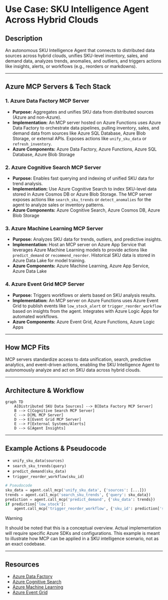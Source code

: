 # Use Case: SKU Intelligence Agent Across Hybrid Clouds

## Description
An autonomous SKU Intelligence Agent that connects to distributed data sources across hybrid clouds, unifies SKU-level inventory, sales, and demand data, analyzes trends, anomalies, and outliers, and triggers actions like insights, alerts, or workflows (e.g., reorders or markdowns).

---

## Azure MCP Servers & Tech Stack

### 1. Azure Data Factory MCP Server
- **Purpose:** Aggregates and unifies SKU data from distributed sources (Azure and non-Azure).
- **Implementation:** An MCP server hosted on Azure Functions uses Azure Data Factory to orchestrate data pipelines, pulling inventory, sales, and demand data from sources like Azure SQL Database, Azure Blob Storage, or external APIs. Exposes actions like `unify_sku_data` or `refresh_inventory`.
- **Azure Components:** Azure Data Factory, Azure Functions, Azure SQL Database, Azure Blob Storage

### 2. Azure Cognitive Search MCP Server
- **Purpose:** Enables fast querying and indexing of unified SKU data for trend analysis.
- **Implementation:** Use Azure Cognitive Search to index SKU-level data stored in Azure Cosmos DB or Azure Blob Storage. The MCP server exposes actions like `search_sku_trends` or `detect_anomalies` for the agent to analyze sales or inventory patterns.
- **Azure Components:** Azure Cognitive Search, Azure Cosmos DB, Azure Blob Storage

### 3. Azure Machine Learning MCP Server
- **Purpose:** Analyzes SKU data for trends, outliers, and predictive insights.
- **Implementation:** Host an MCP server on Azure App Service that leverages Azure Machine Learning models to provide actions like `predict_demand` or `recommend_reorder`. Historical SKU data is stored in Azure Data Lake for model training.
- **Azure Components:** Azure Machine Learning, Azure App Service, Azure Data Lake

### 4. Azure Event Grid MCP Server
- **Purpose:** Triggers workflows or alerts based on SKU analysis results.
- **Implementation:** An MCP server on Azure Functions uses Azure Event Grid to publish events like `low_stock_alert` or `trigger_reorder_workflow` based on insights from the agent. Integrates with Azure Logic Apps for automated workflows.
- **Azure Components:** Azure Event Grid, Azure Functions, Azure Logic Apps

---

## How MCP Fits
MCP servers standardize access to data unification, search, predictive analytics, and event-driven actions, enabling the SKU Intelligence Agent to autonomously analyze and act on SKU data across hybrid clouds.

---

## Architecture & Workflow
```mermaid
graph TD
    A[Distributed SKU Data Sources] --> B[Data Factory MCP Server]
    B --> C[Cognitive Search MCP Server]
    C --> D[ML MCP Server]
    D --> E[Event Grid MCP Server]
    E --> F[External Systems/Alerts]
    D --> G[Agent Insights]
```

---

## Example Actions & Pseudocode
- `unify_sku_data(sources)`
- `search_sku_trends(query)`
- `predict_demand(sku_data)`
- `trigger_reorder_workflow(sku_id)`

```python
# Pseudocode
sku_data = agent.call_mcp('unify_sku_data', {'sources': [...]})
trends = agent.call_mcp('search_sku_trends', {'query': sku_data})
prediction = agent.call_mcp('predict_demand', {'sku_data': trends})
if prediction['low_stock']:
    agent.call_mcp('trigger_reorder_workflow', {'sku_id': prediction['sku_id']})
```

> [!WARNING]
> It should be noted that this is a conceptual overview. Actual implementation will require specific Azure SDKs and configurations. This example is meant to illustrate how MCP can be applied in a SKU intelligence scenario, not as an exact codebase.

---

## Resources
- [Azure Data Factory](https://azure.microsoft.com/en-us/products/data-factory/?WT.mc_id=%3Fwt.mc_id%3DMVP_452430)
- [Azure Cognitive Search](https://azure.microsoft.com/en-us/products/ai-services/cognitive-search/?WT.mc_id=%3Fwt.mc_id%3DMVP_452430)
- [Azure Machine Learning](https://azure.microsoft.com/en-us/products/machine-learning/?WT.mc_id=%3Fwt.mc_id%3DMVP_452430)
- [Azure Event Grid](https://azure.microsoft.com/en-us/products/event-grid/?WT.mc_id=%3Fwt.mc_id%3DMVP_452430)
